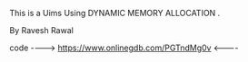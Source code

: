 This is a Uims Using DYNAMIC MEMORY ALLOCATION .

By Ravesh Rawal

code ----> https://www.onlinegdb.com/PGTndMg0v <----
